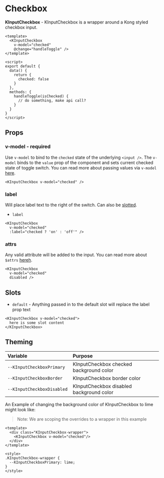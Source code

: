 # Checkbox

**KInputCheckbox** - KInputCheckbox is a wrapper around a Kong styled checkbox input.

<KCard>
  <KInputCheckbox slot="body" v-model="defaultChecked"/>
</KCard>

```vue
<template>
  <KInputCheckbox
    v-model="checked"
    @change="handleToggle" />
</template>

<script>
export default {
  data() {
    return {
      checked: false
    }
  },
  methods: {
    handleToggle(isChecked) {
      // do something, make api call?
    }
  }
}
</script>
```

## Props
### v-model - required
Use `v-model` to bind to the `checked` state of the underlying `<input />`. The
`v-model` binds to the `value` prop of the component and sets current checked
state of toggle switch. You can read more about passing values via `v-model`
[here](https://vuejs.org/v2/guide/components.html#Using-v-model-on-Components).

```vue
<KInputCheckbox v-model="checked" />
```

### label

Will place label text to the right of the switch. Can also be [slotted](#slots).

- `label`

```vue
<KInputCheckbox
  v-model="checked"
  :label="checked ? 'on' : 'off'" />
```

<KCard>
  <KInputCheckbox slot="body" v-model="labelPropChecked" :label="labelPropChecked ? 'on' : 'off'" />
</KCard>

### attrs

Any valid attribute will be added to the input. You can read more about `$attrs` [hereh](https://vuejs.org/v2/api/#vm-attrs).

```vue
<KInputCheckbox
  v-model="checked"
  disabled />
```

<KCard>
  <KInputCheckbox slot="body" v-model="defaultChecked" disabled />
</KCard>

## Slots
- `default` - Anything passed in to the default slot will replace the label prop text

```vue
<KInputCheckbox v-model="checked">
  here is some slot content
</KInputCheckbox>
```

## Theming
| Variable | Purpose
|:-------- |:-------
| `--KInputCheckboxPrimary `| KInputCheckbox checked background color
| `--KInputCheckboxBorder `| KInputCheckbox border color
| `--KInputCheckboxDisabled `| KInputCheckbox disabled background color


An Example of changing the background color of KInputCheckbox to lime might look 
like:

> Note: We are scoping the overrides to a wrapper in this example

<template>
  <div class="KInputCheckbox-wrapper">
    <KInputCheckbox v-model="themeChecked"/>
  </div>
</template>

```vue
<template>
  <div class="KInputCheckbox-wrapper">
    <KInputCheckbox v-model="checked"/>
  </div>
</template>

<style>
.KInputCheckbox-wrapper {
  --KInputCheckboxPrimary: lime;
}
</style>
```

<style lang="scss">
.KInputCheckbox-wrapper {
  --KInputCheckboxPrimary: lime;
}
</style>

<script>
export default {
  data () {
    return {
      labelPropChecked: false,
      defaultChecked: false,
      themeChecked: true
    }
  }
}
</script>
